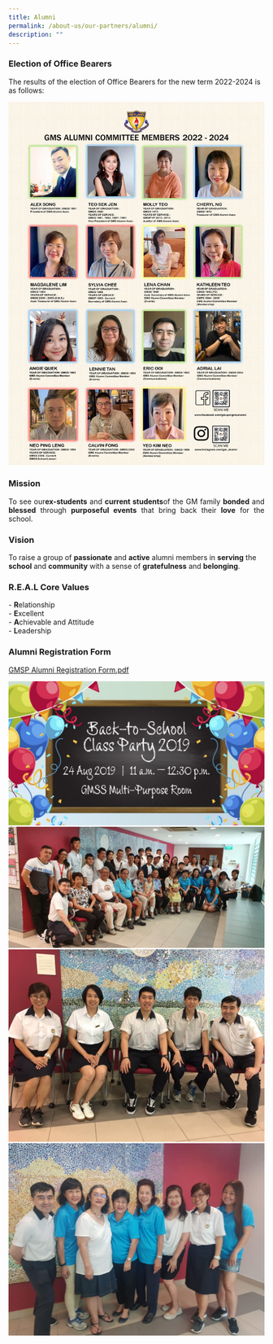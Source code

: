 ```yaml
---
title: Alumni
permalink: /about-us/our-partners/alumni/
description: ""
---
```

### Election of Office Bearers

The results of the election of Office Bearers for the new term 2022-2024 is as follows:

![](/images/Alumni_Committee%20Photo%202022%20-%202024%20portrait.jpg)

### Mission

<p style="text-align: justify;">To see our<b>ex-students</b> and <b>current students</b>of the GM family <b>bonded</b> and <b>blessed</b> through <b>purposeful events</b> that bring back their <b>love</b> for the school.  <br>

### Vision

To raise a group of <b>passionate</b> and <b>active</b> alumni members in <b>serving</b> the <b>school</b> and <b>community</b> with a sense of <b>gratefulness</b> and <b>belonging</b>.

### R.E.A.L Core Values

\-&nbsp;**R**elationship  
\-&nbsp;**E**xcellent  
\-&nbsp;**A**chievable and Attitude  
\-&nbsp;**L**eadership

### Alumni Registration Form

[GMSP Alumni Registration Form.pdf](/files/GMSP%20Alumni%20Registration%20Form.pdf)

![](/images/IMG-20190715-WA0012.jpg)
![](/images/20190824_122907.jpg)
![](/images/IMG-20190824-WA0035.jpg)
![](/images/IMG-20190824-WA0032.jpg)</p>